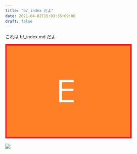 ```yaml
---
title: "b/_index だよ"
date: 2021-04-02T15:03:35+09:00
draft: false
---
```


これは b/_index.md だよ

![](E.png)

![](../images/muji.png)
